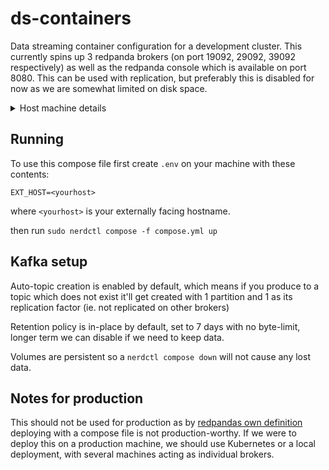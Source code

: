 # ds-containers
Data streaming container configuration for a development cluster. 
This currently spins up 3 redpanda brokers (on port 19092, 29092, 39092 respectively) as well as the redpanda console which is available on port 8080. This can be used with replication, but preferably this is disabled for now as we are somewhat limited on disk space.

<details>
<summary>Host machine details</summary>
<br>
  
Currently this is running on a machine running Rocky 9 on the cloud, with `containerd` installed along with `nerdctl`. Check https://cloud.stfc.ac.uk/machines/ for more details. 

To set this up from scratch create a new machine, create a user (username is in keeper) and add to sudoers (required unless you want to try and get rootless containerd working) by editing `/etc/sudoers.d/<newfilehere>` - you can pretty much copy the configuration from the `cloud` file. 
<br>

</details>

## Running

To use this compose file first create `.env` on your machine with these contents: 
```.env
EXT_HOST=<yourhost>
```
where `<yourhost>` is your externally facing hostname. 

then run 
`sudo nerdctl compose -f compose.yml up`

## Kafka setup 

Auto-topic creation is enabled by default, which means if you produce to a topic which does not exist it'll get created with 1 partition and 1 as its replication factor (ie. not replicated on other brokers)

Retention policy is in-place by default, set to 7 days with no byte-limit, longer term we can disable if we need to keep data.

Volumes are persistent so a `nerdctl compose down` will not cause any lost data. 

## Notes for production
This should not be used for production as by [redpandas own definition](https://docs.redpanda.com/current/get-started/quick-start/) deploying with a compose file is not production-worthy. If we were to deploy this on a production machine, we should use Kubernetes or a local deployment, with several machines acting as individual brokers. 

